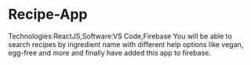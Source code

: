 # Recipe-App
Technologies:ReactJS,Software:VS Code,Firebase You will be able to search recipes by ingredient name with different help options like vegan, egg-free and more and finally have added this app to firebase.
